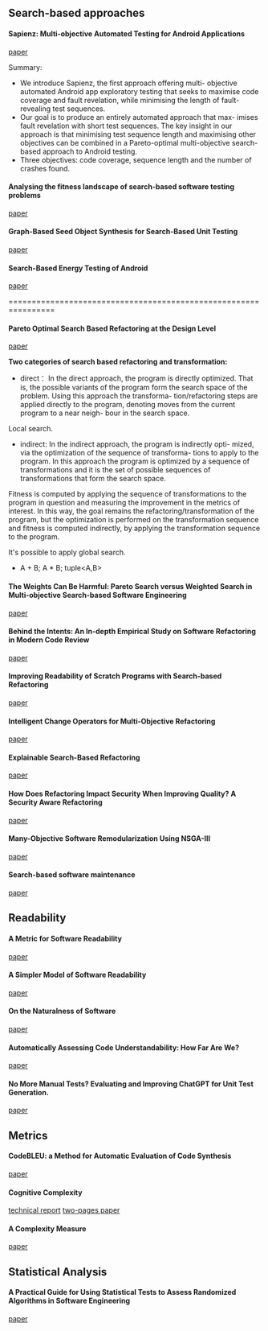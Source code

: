## Search-based approaches

#### Sapienz: Multi-objective Automated Testing for Android Applications

[paper](https://dl.acm.org/doi/pdf/10.1145/2931037.2931054)  

Summary:
- We introduce Sapienz, the first approach offering multi- objective automated Android app exploratory testing that seeks to maximise code coverage and fault revelation, while minimising the length of fault-revealing test sequences.
- Our goal is to produce an entirely automated approach that max- imises fault revelation with short test sequences. The key insight in our approach is that minimising test sequence length and maximising other objectives can be combined in a Pareto-optimal multi-objective search-based approach to Android testing. 
- Three objectives: code coverage, sequence length and the number of crashes found.

#### Analysing the fitness landscape of search-based software testing problems
[paper](https://link.springer.com/content/pdf/10.1007/s10515-016-0197-7.pdf)

#### Graph-Based Seed Object Synthesis for Search-Based Unit Testing
[paper](https://dl.acm.org/doi/pdf/10.1145/3468264.3468619)

#### Search-Based Energy Testing of Android
[paper](https://dl.acm.org/doi/pdf/10.1109/ICSE.2019.00115)

================================================================

#### Pareto Optimal Search Based Refactoring at the Design Level
[paper](https://dl.acm.org/doi/pdf/10.1145/1276958.1277176)

**Two categories of search based refactoring and transformation:**
- direct：
In the direct approach, the program is directly optimized. That is, the possible variants of the program form the search space of the problem. Using this approach the transforma- tion/refactoring steps are applied directly to the program, denoting moves from the current program to a near neigh- bour in the search space. 

Local search.

- indirect:
In the indirect approach, the program is indirectly opti- mized, via the optimization of the sequence of transforma- tions to apply to the program. In this approach the program is optimized by a sequence of transformations and it is the set of possible sequences of transformations that form the search space.

Fitness is computed by applying the sequence of transformations to the program in question and measuring the improvement in the metrics of interest. In this way, the goal remains the refactoring/transformation of the program, but the optimization is performed on the transformation sequence and fitness is computed indirectly, by applying the transformation sequence to the program.

It's possible to apply global search.

- A + B; A * B; tuple<A,B>

#### The Weights Can Be Harmful: Pareto Search versus Weighted Search in Multi-objective Search-based Software Engineering
[paper](https://dl.acm.org/doi/pdf/10.1145/3514233)

#### Behind the Intents: An In-depth Empirical Study on Software Refactoring in Modern Code Review
[paper](https://dl.acm.org/doi/pdf/10.1145/3379597.3387475)

#### Improving Readability of Scratch Programs with Search-based Refactoring
[paper](https://ieeexplore.ieee.org/stamp/stamp.jsp?tp=&arnumber=9610643)

#### Intelligent Change Operators for Multi-Objective Refactoring
[paper](https://ieeexplore.ieee.org/stamp/stamp.jsp?tp=&arnumber=9678519)

#### Explainable Search-Based Refactoring
[paper](https://deepblue.lib.umich.edu/bitstream/handle/2027.42/170141/TSE_Explainability__Copy_%20%281%29.pdf?sequence=1)

#### How Does Refactoring Impact Security When Improving Quality? A Security Aware Refactoring
[paper](https://deepblue.lib.umich.edu/bitstream/handle/2027.42/155871/RefactoringSecurityQMOOD__ICSE____Copy_.pdf)

#### Many-Objective Software Remodularization Using NSGA-III
[paper](https://dl.acm.org/doi/pdf/10.1145/2729974)

#### Search-based software maintenance
[paper](https://ieeexplore.ieee.org/stamp/stamp.jsp?tp=&arnumber=1602376)

## Readability

#### A Metric for Software Readability
[paper](https://web.eecs.umich.edu/~weimerw/p/weimer-issta2008-readability.pdf)

#### A Simpler Model of Software Readability
[paper](https://dl.acm.org/doi/pdf/10.1145/1985441.1985454)

#### On the Naturalness of Software
[paper](https://dl.acm.org/doi/pdf/10.5555/2337223.2337322)

#### Automatically Assessing Code Understandability: How Far Are We?
[paper](https://www.cs.wm.edu/~denys/pubs/ASE'17-Readability.pdf)

#### No More Manual Tests? Evaluating and Improving ChatGPT for Unit Test Generation.
[paper](https://arxiv.org/pdf/2305.04207)


## Metrics

#### CodeBLEU: a Method for Automatic Evaluation of Code Synthesis 
[paper](https://arxiv.org/pdf/2009.10297)

#### Cognitive Complexity
[technical report](https://www.google.com/url?sa=t&source=web&rct=j&opi=89978449&url=https://www.sonarsource.com/docs/CognitiveComplexity.pdf&ved=2ahUKEwjD3uLctIuHAxWRv4kEHb80DS0QFnoECDkQAQ&usg=AOvVaw0CP7Ad2hDUAXwwKJhH0McN)
[two-pages paper](https://dl.acm.org/doi/pdf/10.1145/3194164.3194186)

#### A Complexity Measure
[paper](https://ieeexplore.ieee.org/stamp/stamp.jsp?tp=&arnumber=1702388)




## Statistical Analysis

#### A Practical Guide for Using Statistical Tests to Assess Randomized Algorithms in Software Engineering
[paper](https://dl.acm.org/doi/pdf/10.1145/1985793.1985795)
